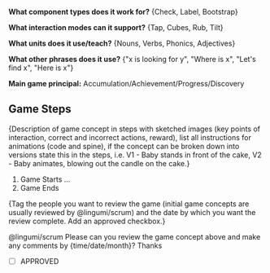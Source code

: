 **What component types does it work for?** {Check, Label, Bootstrap}

**What interaction modes can it support?** {Tap, Cubes, Rub, Tilt}

**What units does it use/teach?** {Nouns, Verbs, Phonics, Adjectives}

**What other phrases does it use?** {"x is looking for y", "Where is x", "Let's find x", "Here is x"}


**Main game principal:** Accumulation/Achievement/Progress/Discovery

## Game Steps
{Description of game concept in steps with sketched images (key points of interaction, correct and incorrect actions, reward), list all instructions for animations (code and spine), if the concept can be broken down into versions state this in the steps, i.e. V1 - Baby stands in front of the cake, V2 - Baby animates, blowing out the candle on the cake.}
1. Game Starts
...
2. Game Ends

{Tag the people you want to review the game (initial game concepts are usually reviewed by @lingumi/scrum) and the date by which you want the review complete.
Add an approved checkbox.}

@lingumi/scrum Please can you review the game concept above and make any comments by {time/date/month}? Thanks

- [ ] APPROVED
